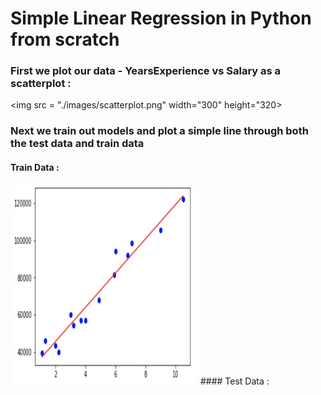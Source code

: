 # Simple Linear Regression in Python from scratch

### First we plot our data - YearsExperience vs Salary as a scatterplot : 
<img src = "./images/scatterplot.png" width="300" height="320>

### Next we train out models and plot a simple line through both the test data and train data
#### Train Data :
<img src = "./images/fit_through_traindata.png" width="300" height="320">
#### Test Data :
<img src = "./images/fit_through_testdata.png" width="300" height="320>

And that's it :)
